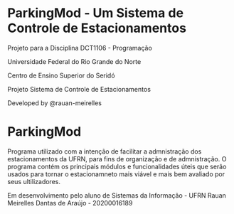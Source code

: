 # ParkingMod - Um Sistema de Controle de Estacionamentos

Projeto para a Disciplina DCT1106 - Programação

Universidade Federal do Rio Grande do Norte

Centro de Ensino Superior do Seridó

Projeto Sistema de Controle de Estacionamentos

Developed by @rauan-meirelles

# ParkingMod 
Programa utilizado com a intenção de facilitar a admnistração dos
estacionamentos da UFRN, para fins de organização e de admnistração.
O programa contém os principais módulos e funcionalidades úteis que serão usados para tornar 
o estacionamneto mais viável e mais bem avaliado por seus ultilizadores.

Em desenvolvimento pelo aluno de Sistemas da Informação - UFRN
     Rauan Meirelles Dantas de Araújo - 20200016189
